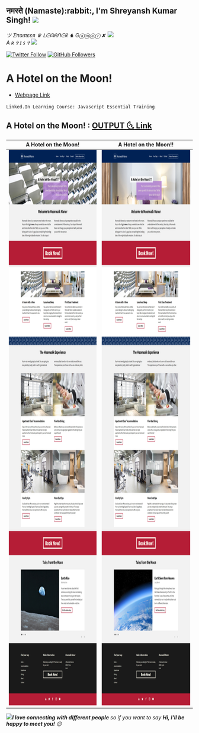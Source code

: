 <h2>नमस्ते (Namaste):rabbit:, I'm Shreyansh Kumar Singh! <img src="https://media.giphy.com/media/12oufCB0MyZ1Go/giphy.gif" width="50"></h2>
<img align='right' src="https://media.giphy.com/media/chP5gp8YeICHeTLP3t/giphy.gif" width="230">
<p><em>ツ Σπɢιπεεя ♛ ᒪᕮᗩᖇᑎᕮᖇ ♞ Gⓐⓜⓔⓡ ✘ A ʀ ✞ ɪ ꜱ ✞ <img src="https://media.giphy.com/media/WUlplcMpOCEmTGBtBW/giphy.gif" width="30"> 
</em></p>

[![Twitter Follow](https://img.shields.io/twitter/follow/GURU_Shreyansh?&style=social)](https://twitter.com/intent/user?screen_name=GURU_Shreyansh)
[![GitHub Followers](https://img.shields.io/github/followers/guru-shreyansh?label=Follow%20Me%21&style=social&link=https://github.com/guru-shreyansh)](https://github.com/guru-shreyansh)

# A Hotel on the Moon!

- [Webpage Link](https://guru-shreyansh.github.io/Linkedin-Learning_ES6_JavaScript-Essential-Training/A-Hotel-on-the-Moon/index.html)

`Linked.In Learning Course: Javascript Essential Training`

## A Hotel on the Moon! : [OUTPUT :last_quarter_moon_with_face: Link](https://guru-shreyansh.github.io/Linkedin-Learning_ES6_JavaScript-Essential-Training/A-Hotel-on-the-Moon/index.html)

| A Hotel on the Moon! | A Hotel on the Moon!! |
| ------------- | ------------- |
| <img src="Desktop-Output-Screenshot-1.jpg" width=500 height=1500> | <img src="Desktop-Output-Screenshot-2.jpg" width=500 height=1500> |

<img src="https://media.giphy.com/media/LnQjpWaON8nhr21vNW/giphy.gif" width="60"><em><b>I love connecting with different people</b> so if you want to say <b>Hi, I'll be happy to meet you!</b> 😊</em>

